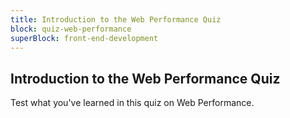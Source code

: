 ```yaml
---
title: Introduction to the Web Performance Quiz
block: quiz-web-performance
superBlock: front-end-development
---
```


## Introduction to the Web Performance Quiz

Test what you've learned in this quiz on Web Performance.
